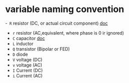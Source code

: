 # variable naming convention
-` R` resistor (DC, or actual circuit component) <a href="https://en.wikipedia.org/wiki/Resistor">doc</a>
- `r` resistor (AC,equivalent, where phase is 0 ir ignored)
- `C` capacitor <a href="https://en.wikipedia.org/wiki/Capacitor">doc</a>
- `L` inductor
- `Q` transistor (Bipolar or FED)
- `D` diode
- `V` voltage (DC)
- `v` voltage (AC)
- `I` Current (DC)
- `i` Current (AC)
